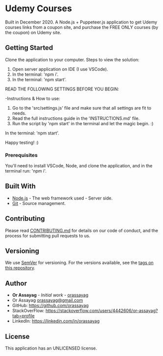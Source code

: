 # Udemy Courses

Built in December 2020. A Node.js + Puppeteer.js application to get Udemy courses links from a coupon site, and purchase the FREE ONLY courses (by the coupon) on Udemy site.

## Getting Started

Clone the application to your computer.
Steps to view the solution:
1. Open server application on IDE (I use VSCode).
2. In the terminal: 'npm i'.
3. In the terminal: 'npm start'.

READ THE FOLLOWING SETTINGS BEFORE YOU BEGIN:

-Instructions & How to use:
1. Go to the 'src/settings.js' file and make sure that all settings are fit to needs.
2. Read the full instructions guide in the 'INSTRUCTIONS.md' file.
3. Run the script by 'npm start' in the terminal and let the magic begin. :)

In the terminal: 'npm start'.

Happy testing! :)

### Prerequisites

You'll need to install VSCode, Node, and clone the application, and in the terminal run: 'npm i'.

## Built With

* [Node.js](https://nodejs.org/en/) - The web framework used - Server side.
* [Git](https://git-scm.com/) - Source management.

## Contributing

Please read [CONTRIBUTING.md](https://gist.github.com/PurpleBooth/b24679402957c63ec426) for details on our code of conduct, and the process for submitting pull requests to us.

## Versioning

We use [SemVer](http://semver.org/) for versioning. For the versions available, see the [tags on this repository](https://github.com/your/project/tags).

## Author

* **Or Assayag** - *Initial work* - [orassayag](https://github.com/orassayag)
* Or Assayag <orassayag@gmail.com>
* GitHub: https://github.com/orassayag
* StackOverFlow: https://stackoverflow.com/users/4442606/or-assayag?tab=profile
* LinkedIn: https://linkedin.com/in/orassayag

## License

This application has an UNLICENSED license.
